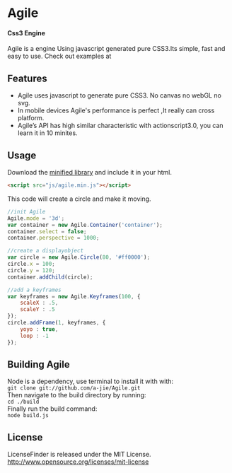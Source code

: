 Agile
======
#### Css3 Engine ####
Agile is a engine Using javascript generated pure CSS3.Its simple, fast and easy to use.
Check out examples at

## Features
- Agile uses javascript to generate pure CSS3. No canvas no webGL no svg.
- In mobile devices Agile's performance is perfect ,It really can cross platform.
- Agile’s API has high similar characteristic with actionscript3.0, you can learn it in 10 minites.

## Usage
Download the [minified library](https://github.com/a-jie/Agile/build/agile.min.js) and include it in your html.

```html
<script src="js/agile.min.js"></script>
```
This code will create a circle and make it moving.
```javascript
//init Agile
Agile.mode = '3d';
var container = new Agile.Container('container');
container.select = false;
container.perspective = 1000;

//create a displayobject
var circle = new Agile.Circle(80, '#ff0000');
circle.x = 100;
circle.y = 120;
container.addChild(circle);

//add a keyframes
var keyframes = new Agile.Keyframes(100, {
	scaleX : .5,
	scaleY : .5
});
circle.addFrame(1, keyframes, {
	yoyo : true,
	loop : -1
}); 
```

## Building Agile
Node is a dependency, use terminal to install it with with:<br>
`git clone git://github.com/a-jie/Agile.git`<br>
Then navigate to the build directory by running:<br>
`cd ./build`<br>
Finally run the build command:<br>
`node build.js`

## License
LicenseFinder is released under the MIT License. http://www.opensource.org/licenses/mit-license
